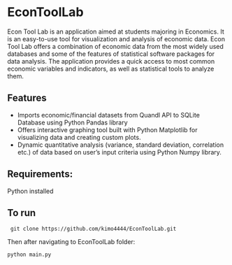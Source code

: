 # EconToolLab

Econ Tool Lab is an application aimed at students majoring in Economics. 
It is an easy-to-use tool for visualization and analysis of economic data.
Econ Tool Lab offers a  combination of economic data from the most widely 
used databases and some of the features of statistical software packages for data analysis. 
The application provides a quick access to most common economic
variables and indicators, as well as statistical tools to analyze them.

## Features

  * Imports economic/financial datasets from Quandl API to SQLite Database using Python Pandas library
  * Offers interactive graphing tool built with Python Matplotlib for visualizing data and creating custom plots.
  * Dynamic quantitative analysis (variance, standard deviation, correlation etc.) of data based on user’s input criteria using Python Numpy library. 
  
## Requirements:
Python installed
  
## To run
```
 git clone https://github.com/kimo4444/EconToolLab.git
```
Then after navigating to EconToolLab folder:

```
python main.py
```
